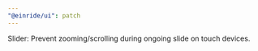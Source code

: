 ```yaml
---
"@einride/ui": patch
---
```


Slider: Prevent zooming/scrolling during ongoing slide on touch devices.
